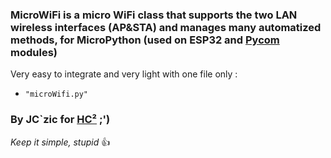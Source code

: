 ### MicroWiFi is a micro WiFi class that supports the two LAN wireless interfaces (AP&STA) and manages many automatized methods, for MicroPython (used on ESP32 and [Pycom](http://www.pycom.io) modules)

Very easy to integrate and very light with one file only :
- `"microWifi.py"`


### By JC`zic for [HC²](https://www.hc2.fr) ;')

*Keep it simple, stupid* :+1:
